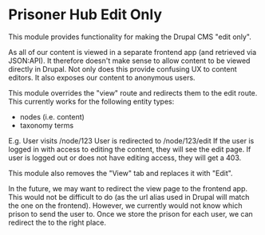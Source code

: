 # Prisoner Hub Edit Only

This module provides functionality for making the Drupal CMS "edit only".

As all of our content is viewed in a separate frontend app (and retrieved via JSON:API).
It therefore doesn't make sense to allow content to be viewed directly in Drupal.
Not only does this provide confusing UX to content editors. It also exposes our content to
anonymous users.

This module overrides the "view" route and redirects them to the edit route.
This currently works for the following entity types:
- nodes (i.e. content)
- taxonomy terms

E.g.
User visits /node/123
User is redirected to /node/123/edit
If the user is logged in with access to editing the content, they will see the edit page.
If user is logged out or does not have editing access, they will get a 403.

This module also removes the "View" tab and replaces it with "Edit".

In the future, we may want to redirect the view page to the frontend app.  This would not be difficult
to do (as the url alias used in Drupal will match the one on the frontend).  However, we currently
would not know which prison to send the user to.  Once we store the prison for each user, we can redirect
the to the right place.
